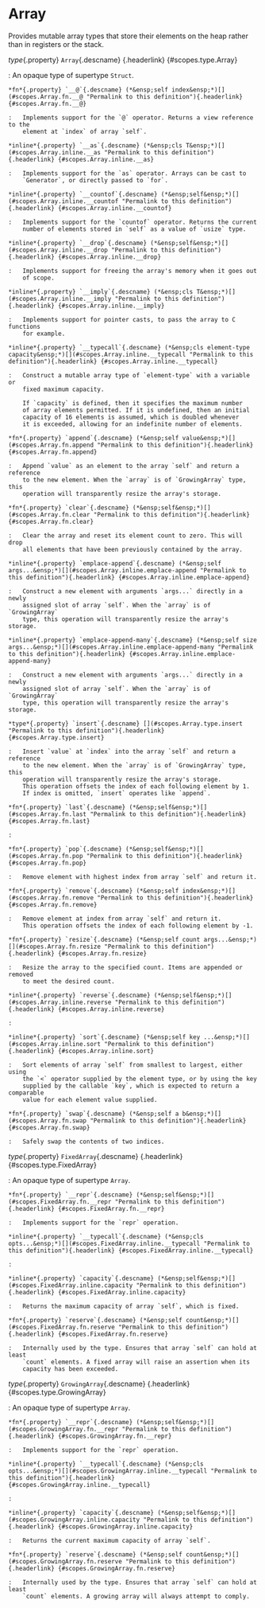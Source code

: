 <style type="text/css" rel="stylesheet">body { counter-reset: chapter 7; }</style>

Array
=====

Provides mutable array types that store their elements on the heap rather
than in registers or the stack.

*type*{.property} `Array`{.descname} [](#scopes.type.Array "Permalink to this definition"){.headerlink} {#scopes.type.Array}

:   An opaque type of supertype `Struct`.

    *fn*{.property} `__@`{.descname} (*&ensp;self index&ensp;*)[](#scopes.Array.fn.__@ "Permalink to this definition"){.headerlink} {#scopes.Array.fn.__@}

    :   Implements support for the `@` operator. Returns a view reference to the
        element at `index` of array `self`.

    *inline*{.property} `__as`{.descname} (*&ensp;cls T&ensp;*)[](#scopes.Array.inline.__as "Permalink to this definition"){.headerlink} {#scopes.Array.inline.__as}

    :   Implements support for the `as` operator. Arrays can be cast to
        `Generator`, or directly passed to `for`.

    *inline*{.property} `__countof`{.descname} (*&ensp;self&ensp;*)[](#scopes.Array.inline.__countof "Permalink to this definition"){.headerlink} {#scopes.Array.inline.__countof}

    :   Implements support for the `countof` operator. Returns the current
        number of elements stored in `self` as a value of `usize` type.

    *inline*{.property} `__drop`{.descname} (*&ensp;self&ensp;*)[](#scopes.Array.inline.__drop "Permalink to this definition"){.headerlink} {#scopes.Array.inline.__drop}

    :   Implements support for freeing the array's memory when it goes out
        of scope.

    *inline*{.property} `__imply`{.descname} (*&ensp;cls T&ensp;*)[](#scopes.Array.inline.__imply "Permalink to this definition"){.headerlink} {#scopes.Array.inline.__imply}

    :   Implements support for pointer casts, to pass the array to C functions
        for example.

    *inline*{.property} `__typecall`{.descname} (*&ensp;cls element-type capacity&ensp;*)[](#scopes.Array.inline.__typecall "Permalink to this definition"){.headerlink} {#scopes.Array.inline.__typecall}

    :   Construct a mutable array type of `element-type` with a variable or
        fixed maximum capacity.
        
        If `capacity` is defined, then it specifies the maximum number
        of array elements permitted. If it is undefined, then an initial
        capacity of 16 elements is assumed, which is doubled whenever
        it is exceeded, allowing for an indefinite number of elements.

    *fn*{.property} `append`{.descname} (*&ensp;self value&ensp;*)[](#scopes.Array.fn.append "Permalink to this definition"){.headerlink} {#scopes.Array.fn.append}

    :   Append `value` as an element to the array `self` and return a reference
        to the new element. When the `array` is of `GrowingArray` type, this
        operation will transparently resize the array's storage.

    *fn*{.property} `clear`{.descname} (*&ensp;self&ensp;*)[](#scopes.Array.fn.clear "Permalink to this definition"){.headerlink} {#scopes.Array.fn.clear}

    :   Clear the array and reset its element count to zero. This will drop
        all elements that have been previously contained by the array.

    *inline*{.property} `emplace-append`{.descname} (*&ensp;self args...&ensp;*)[](#scopes.Array.inline.emplace-append "Permalink to this definition"){.headerlink} {#scopes.Array.inline.emplace-append}

    :   Construct a new element with arguments `args...` directly in a newly
        assigned slot of array `self`. When the `array` is of `GrowingArray`
        type, this operation will transparently resize the array's storage.

    *inline*{.property} `emplace-append-many`{.descname} (*&ensp;self size args...&ensp;*)[](#scopes.Array.inline.emplace-append-many "Permalink to this definition"){.headerlink} {#scopes.Array.inline.emplace-append-many}

    :   Construct a new element with arguments `args...` directly in a newly
        assigned slot of array `self`. When the `array` is of `GrowingArray`
        type, this operation will transparently resize the array's storage.

    *type*{.property} `insert`{.descname} [](#scopes.Array.type.insert "Permalink to this definition"){.headerlink} {#scopes.Array.type.insert}

    :   Insert `value` at `index` into the array `self` and return a reference
        to the new element. When the `array` is of `GrowingArray` type, this
        operation will transparently resize the array's storage.
        This operation offsets the index of each following element by 1.
        If index is omitted, `insert` operates like `append`.

    *fn*{.property} `last`{.descname} (*&ensp;self&ensp;*)[](#scopes.Array.fn.last "Permalink to this definition"){.headerlink} {#scopes.Array.fn.last}

    :   

    *fn*{.property} `pop`{.descname} (*&ensp;self&ensp;*)[](#scopes.Array.fn.pop "Permalink to this definition"){.headerlink} {#scopes.Array.fn.pop}

    :   Remove element with highest index from array `self` and return it.

    *fn*{.property} `remove`{.descname} (*&ensp;self index&ensp;*)[](#scopes.Array.fn.remove "Permalink to this definition"){.headerlink} {#scopes.Array.fn.remove}

    :   Remove element at index from array `self` and return it.
        This operation offsets the index of each following element by -1.

    *fn*{.property} `resize`{.descname} (*&ensp;self count args...&ensp;*)[](#scopes.Array.fn.resize "Permalink to this definition"){.headerlink} {#scopes.Array.fn.resize}

    :   Resize the array to the specified count. Items are appended or removed
        to meet the desired count.

    *inline*{.property} `reverse`{.descname} (*&ensp;self&ensp;*)[](#scopes.Array.inline.reverse "Permalink to this definition"){.headerlink} {#scopes.Array.inline.reverse}

    :   

    *inline*{.property} `sort`{.descname} (*&ensp;self key ...&ensp;*)[](#scopes.Array.inline.sort "Permalink to this definition"){.headerlink} {#scopes.Array.inline.sort}

    :   Sort elements of array `self` from smallest to largest, either using
        the `<` operator supplied by the element type, or by using the key
        supplied by the callable `key`, which is expected to return a comparable
        value for each element value supplied.

    *fn*{.property} `swap`{.descname} (*&ensp;self a b&ensp;*)[](#scopes.Array.fn.swap "Permalink to this definition"){.headerlink} {#scopes.Array.fn.swap}

    :   Safely swap the contents of two indices.

*type*{.property} `FixedArray`{.descname} [](#scopes.type.FixedArray "Permalink to this definition"){.headerlink} {#scopes.type.FixedArray}

:   An opaque type of supertype `Array`.

    *fn*{.property} `__repr`{.descname} (*&ensp;self&ensp;*)[](#scopes.FixedArray.fn.__repr "Permalink to this definition"){.headerlink} {#scopes.FixedArray.fn.__repr}

    :   Implements support for the `repr` operation.

    *inline*{.property} `__typecall`{.descname} (*&ensp;cls opts...&ensp;*)[](#scopes.FixedArray.inline.__typecall "Permalink to this definition"){.headerlink} {#scopes.FixedArray.inline.__typecall}

    :   

    *inline*{.property} `capacity`{.descname} (*&ensp;self&ensp;*)[](#scopes.FixedArray.inline.capacity "Permalink to this definition"){.headerlink} {#scopes.FixedArray.inline.capacity}

    :   Returns the maximum capacity of array `self`, which is fixed.

    *fn*{.property} `reserve`{.descname} (*&ensp;self count&ensp;*)[](#scopes.FixedArray.fn.reserve "Permalink to this definition"){.headerlink} {#scopes.FixedArray.fn.reserve}

    :   Internally used by the type. Ensures that array `self` can hold at least
        `count` elements. A fixed array will raise an assertion when its
        capacity has been exceeded.

*type*{.property} `GrowingArray`{.descname} [](#scopes.type.GrowingArray "Permalink to this definition"){.headerlink} {#scopes.type.GrowingArray}

:   An opaque type of supertype `Array`.

    *fn*{.property} `__repr`{.descname} (*&ensp;self&ensp;*)[](#scopes.GrowingArray.fn.__repr "Permalink to this definition"){.headerlink} {#scopes.GrowingArray.fn.__repr}

    :   Implements support for the `repr` operation.

    *inline*{.property} `__typecall`{.descname} (*&ensp;cls opts...&ensp;*)[](#scopes.GrowingArray.inline.__typecall "Permalink to this definition"){.headerlink} {#scopes.GrowingArray.inline.__typecall}

    :   

    *inline*{.property} `capacity`{.descname} (*&ensp;self&ensp;*)[](#scopes.GrowingArray.inline.capacity "Permalink to this definition"){.headerlink} {#scopes.GrowingArray.inline.capacity}

    :   Returns the current maximum capacity of array `self`.

    *fn*{.property} `reserve`{.descname} (*&ensp;self count&ensp;*)[](#scopes.GrowingArray.fn.reserve "Permalink to this definition"){.headerlink} {#scopes.GrowingArray.fn.reserve}

    :   Internally used by the type. Ensures that array `self` can hold at least
        `count` elements. A growing array will always attempt to comply.

